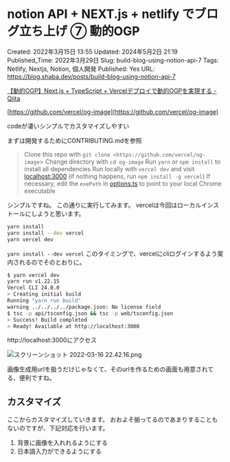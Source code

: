 # notion API + NEXT.js + netlify でブログ立ち上げ ⑦ 動的OGP

Created: 2022年3月15日 13:55
Updated: 2024年5月2日 21:19
Published_Time: 2022年3月29日
Slug: build-blog-using-notion-api-7
Tags: Netlify, Nextjs, Notion, 個人開発
Published: Yes
URL: https://blog.shaba.dev/posts/build-blog-using-notion-api-7

[【動的OGP】Next.js + TypeScript + Vercelデプロイで動的OGPを実現する - Qiita](https://qiita.com/yuikoito/items/619120c592d99f9d3053#ogp%E7%94%A8%E3%81%AE%E7%94%BB%E5%83%8F%E3%82%92%E4%BD%9C%E6%88%90%E3%81%99%E3%82%8B)

[https://github.com/vercel/og-image](https://github.com/vercel/og-image)

codeが凄いシンプルでカスタマイズしやすい

まずは開発するためにCONTRIBUTING.mdを参照

> Clone this repo with `git clone <https://github.com/vercel/og-image`>
Change directory with `cd og-image`
Run `yarn` or `npm install` to install all dependencies
Run locally with `vercel dev` and visit [localhost:3000](http://localhost:3000/) (if nothing happens, run `npm install -g vercel`)
If necessary, edit the `exePath` in [options.ts](https://github.com/vercel/og-image/blob/main/api/_lib/options.ts) to point to your local Chrome executable
> 

シンプルですね。
この通りに実行してみます。
vercelは今回はローカルインストールにしようと思います。

```bash
yarn install
yarn install --dev vercel
yarn vercel dev
```

`yarn install --dev vercel` このタイミングで、vercelにcliログインするよう案内されるのでそのとおりに。

```bash
$ yarn vercel dev
yarn run v1.22.15
Vercel CLI 24.0.0
> Creating initial build
Running "yarn run build"
warning ../../../../package.json: No license field
$ tsc -p api/tsconfig.json && tsc -p web/tsconfig.json
> Success! Build completed
> Ready! Available at http://localhost:3000
```

http://localhost:3000にアクセス

![スクリーンショット 2022-03-16 22.42.16.png](%E3%82%B9%E3%82%AF%E3%83%AA%E3%83%BC%E3%83%B3%E3%82%B7%E3%83%A7%E3%83%83%E3%83%88_2022-03-16_22.42.16.png)

画像生成用urlを扱うだけじゃなくて、そのurlを作るための画面も用意されてる、便利ですね。

## カスタマイズ

ここからカスタマイズしていきます。
おおよそ揃ってるのであまりすることもないのですが、下記対応を行います。

1. 背景に画像を入れれるようにする
2. 日本語入力ができるようにする